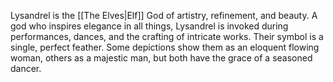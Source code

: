 Lysandrel is the [[The Elves|Elf]] God of artistry, refinement, and beauty. A god who inspires elegance in all things, Lysandrel is invoked during performances, dances, and the crafting of intricate works. Their symbol is a single, perfect feather. Some depictions show them as an eloquent flowing woman, others as a majestic man, but both have the grace of a seasoned dancer.